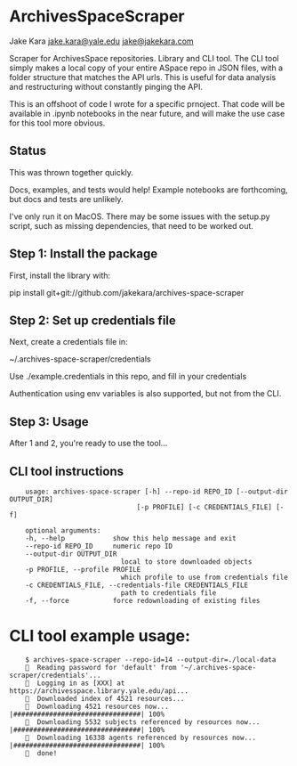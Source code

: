 # ArchivesSpaceScraper

Jake Kara jake.kara@yale.edu jake@jakekara.com

Scraper for ArchivesSpace repositories. Library and CLI tool. The CLI tool
simply makes a local copy of your entire ASpace repo in JSON files, with a
folder structure that matches the API urls. This is useful for data analysis and
restructuring without constantly pinging the API.

This is an offshoot of code I wrote for a specific prnoject. That code will be
available in .ipynb notebooks in the near future, and will make the use case for
this tool more obvious.

## Status

This was thrown together quickly. 

Docs, examples, and tests would help! Example notebooks are forthcoming, but
docs and tests are unlikely.

I've only run it on MacOS. There may be some issues with the setup.py script,
such as missing dependencies, that need to be worked out.

## Step 1: Install the package

First, install the library with:

pip install git+git://github.com/jakekara/archives-space-scraper

## Step 2: Set up credentials file

Next, create a credentials file in:

~/.archives-space-scraper/credentials

Use ./example.credentials in this repo, and fill in your credentials

Authentication using env variables is also supported, but not from the CLI.

## Step 3: Usage

After 1 and 2, you're ready to use the tool...

## CLI tool instructions

        usage: archives-space-scraper [-h] --repo-id REPO_ID [--output-dir OUTPUT_DIR]
                                    [-p PROFILE] [-c CREDENTIALS_FILE] [-f]

        optional arguments:
        -h, --help            show this help message and exit
        --repo-id REPO_ID     numeric repo ID
        --output-dir OUTPUT_DIR
                                local to store downloaded objects
        -p PROFILE, --profile PROFILE
                                which profile to use from credentials file
        -c CREDENTIALS_FILE, --credentials-file CREDENTIALS_FILE
                                path to credentials file
        -f, --force           force redownloading of existing files


# CLI tool example usage:

        $ archives-space-scraper --repo-id=14 --output-dir=./local-data
        🔑  Reading password for 'default' from '~/.archives-space-scraper/credentials'...
        🔐  Logging in as [XXX] at https://archivesspace.library.yale.edu/api...
        📇  Downloaded index of 4521 resources...
        📜  Downloading 4521 resources now... |################################| 100%
        📜  Downloading 5532 subjects referenced by resources now... |################################| 100%
        📜  Downloading 16338 agents referenced by resources now... |################################| 100%
        🌈  done!